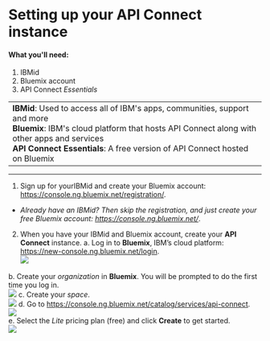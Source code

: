 # Setting up your API Connect instance

#### What you'll need:
1. IBMid
2. Bluemix account
3. API Connect _Essentials_


<table>
  <tr><td><b>IBMid</b>: Used to access all of IBM's apps, communities, support and more
    <br>
    <b>Bluemix</b>: IBM's cloud platform that hosts API Connect along with other apps and services<br>
    <b>API Connect Essentials</b>: A free version of API Connect hosted on Bluemix</td></tr>
  </table>  


---


1. Sign up for yourIBMid and create your Bluemix account: https://console.ng.bluemix.net/registration/.

- _Already have an IBMid? Then skip the registration, and just create your free Bluemix account:_ _https://console.ng.bluemix.net/_.  

2. When you have your IBMid and Bluemix account, create your **API Connect** instance.
  a. Log in to **Bluemix**, IBM’s cloud platform: https://new-console.ng.bluemix.net/login.  
  ![](images/prereqs-1.png)  

  b. Create your _organization_ in **Bluemix**. You will be prompted to do the first time you log in.  
  ![](images/prereqs-2.png)
  c. Create your _space_.  
  ![](images/prereqs-3.png)
  d. Go to https://console.ng.bluemix.net/catalog/services/api-connect.  
  ![](images/prereqs-4.png)  
  e. Select the _Lite_ pricing plan (free) and click **Create** to get started.  
  ![](images/lite-plan.png)  

  
